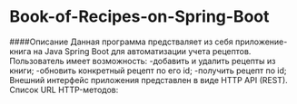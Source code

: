 # Book-of-Recipes-on-Spring-Boot
####Описание
Данная программа предстваляет из себя приложение-книга на Java Spring Boot для автоматизации учета рецептов.
    Пользователь имеет возможность:
  -добавить и удалить рецепты из книги;
  -обновить конкретный рецепт по его id;
  -получить рецепт по id;
 Внешний интерфейс приложения представлен в виде HTTP API (REST).
    Список URL HTTP-методов:
    
